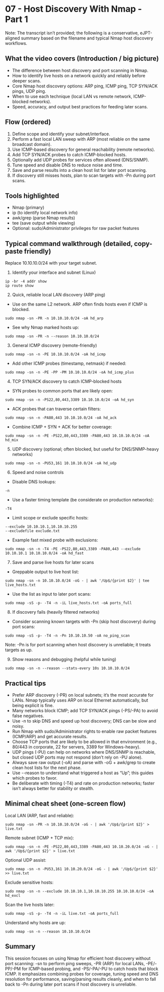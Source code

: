 # 07 - Host Discovery With Nmap - Part 1

Note: The transcript isn’t provided; the following is a conservative, eJPT-aligned summary based on the filename and typical Nmap host discovery workflows.

## What the video covers (Introduction / big picture)
- The difference between host discovery and port scanning in Nmap.
- How to identify live hosts on a network quickly and reliably before deeper scans.
- Core Nmap host discovery options: ARP ping, ICMP ping, TCP SYN/ACK pings, UDP ping.
- When to use each technique (local LAN vs remote network, ICMP-blocked networks).
- Speed, accuracy, and output best practices for feeding later scans.

## Flow (ordered)
1. Define scope and identify your subnet/interface.
2. Perform a fast local LAN sweep with ARP (most reliable on the same broadcast domain).
3. Use ICMP-based discovery for general reachability (remote networks).
4. Add TCP SYN/ACK probes to catch ICMP-blocked hosts.
5. Optionally add UDP probes for services often allowed (DNS/SNMP).
6. Tune speed and disable DNS to reduce noise and time.
7. Save and parse results into a clean host list for later port scanning.
8. If discovery still misses hosts, plan to scan targets with -Pn during port scans.

## Tools highlighted
- Nmap (primary)
- ip (to identify local network info)
- awk/grep (parse Nmap results)
- tee (save output while viewing)
- Optional: sudo/Administrator privileges for raw packet features

## Typical command walkthrough (detailed, copy-paste friendly)

Replace 10.10.10.0/24 with your target subnet.

1) Identify your interface and subnet (Linux)
```
ip -br -4 addr show
ip route show
```

2) Quick, reliable local LAN discovery (ARP ping)
- Use on the same L2 network. ARP often finds hosts even if ICMP is blocked.
```
sudo nmap -sn -PR -n 10.10.10.0/24 -oA hd_arp
```
- See why Nmap marked hosts up:
```
sudo nmap -sn -PR -n --reason 10.10.10.0/24
```

3) General ICMP discovery (remote-friendly)
```
sudo nmap -sn -n -PE 10.10.10.0/24 -oA hd_icmp
```
- Add other ICMP probes (timestamp, netmask) if needed:
```
sudo nmap -sn -n -PE -PP -PM 10.10.10.0/24 -oA hd_icmp_plus
```

4) TCP SYN/ACK discovery to catch ICMP-blocked hosts
- SYN probes to common ports that are likely open:
```
sudo nmap -sn -n -PS22,80,443,3389 10.10.10.0/24 -oA hd_syn
```
- ACK probes that can traverse certain filters:
```
sudo nmap -sn -n -PA80,443 10.10.10.0/24 -oA hd_ack
```
- Combine ICMP + SYN + ACK for better coverage:
```
sudo nmap -sn -n -PE -PS22,80,443,3389 -PA80,443 10.10.10.0/24 -oA hd_mix
```

5) UDP discovery (optional; often blocked, but useful for DNS/SNMP-heavy networks)
```
sudo nmap -sn -n -PU53,161 10.10.10.0/24 -oA hd_udp
```

6) Speed and noise controls
- Disable DNS lookups:
```
-n
```
- Use a faster timing template (be considerate on production networks):
```
-T4
```
- Limit scope or exclude specific hosts:
```
--exclude 10.10.10.1,10.10.10.255
--excludefile exclude.txt
```
- Example fast mixed probe with exclusions:
```
sudo nmap -sn -n -T4 -PE -PS22,80,443,3389 -PA80,443 --exclude 10.10.10.1 10.10.10.0/24 -oA hd_fast
```

7) Save and parse live hosts for later scans
- Greppable output to live host list:
```
sudo nmap -sn -n 10.10.10.0/24 -oG - | awk '/Up$/{print $2}' | tee live_hosts.txt
```
- Use the list as input to later port scans:
```
sudo nmap -sS -p- -T4 -n -iL live_hosts.txt -oA ports_full
```

8) If discovery fails (heavily filtered networks)
- Consider scanning known targets with -Pn (skip host discovery) during port scans:
```
sudo nmap -sS -p- -T4 -n -Pn 10.10.10.50 -oA no_ping_scan
```
Note: -Pn is for port scanning when host discovery is unreliable; it treats targets as up.

9) Show reasons and debugging (helpful while tuning)
```
sudo nmap -sn -n --reason --stats-every 10s 10.10.10.0/24
```

## Practical tips
- Prefer ARP discovery (-PR) on local subnets; it’s the most accurate for LANs. Nmap typically uses ARP on local Ethernet automatically, but being explicit is fine.
- Many networks block ICMP; add TCP SYN/ACK pings (-PS/-PA) to avoid false negatives.
- Use -n to skip DNS and speed up host discovery; DNS can be slow and noisy.
- Run Nmap with sudo/Administrator rights to enable raw packet features (ICMP/ARP) and get accurate results.
- Choose TCP ports that are likely to be allowed in that environment (e.g., 80/443 in corporate, 22 for servers, 3389 for Windows-heavy).
- UDP pings (-PU) can help on networks where DNS/SNMP is reachable, but closed UDP ports may not respond (don’t rely on -PU alone).
- Always save raw output (-oA) and parse with -oG + awk/grep to create clean host lists for the next phase.
- Use --reason to understand what triggered a host as “Up”; this guides which probes to favor.
- Be deliberate with timing (-T4) and rate on production networks; faster isn’t always better for stability or stealth.

## Minimal cheat sheet (one-screen flow)

Local LAN (ARP, fast and reliable):
```
sudo nmap -sn -PR -n 10.10.10.0/24 -oG - | awk '/Up$/{print $2}' > live.txt
```

Remote subnet (ICMP + TCP mix):
```
sudo nmap -sn -n -PE -PS22,80,443,3389 -PA80,443 10.10.20.0/24 -oG - | awk '/Up$/{print $2}' > live.txt
```

Optional UDP assist:
```
sudo nmap -sn -n -PU53,161 10.10.20.0/24 -oG - | awk '/Up$/{print $2}' >> live.txt
```

Exclude sensitive hosts:
```
sudo nmap -sn -n --exclude 10.10.10.1,10.10.10.255 10.10.10.0/24 -oA hd_excl
```

Scan the live hosts later:
```
sudo nmap -sS -p- -T4 -n -iL live.txt -oA ports_full
```

Understand why hosts are up:
```
sudo nmap -sn -n --reason 10.10.10.0/24
```

## Summary
This session focuses on using Nmap for efficient host discovery without port scanning: -sn to perform ping sweeps, -PR (ARP) for local LANs, -PE/-PP/-PM for ICMP-based probing, and -PS/-PA/-PU to catch hosts that block ICMP. It emphasizes combining probes for coverage, tuning speed and DNS resolution for performance, saving/parsing results cleanly, and when to fall back to -Pn during later port scans if host discovery is unreliable.